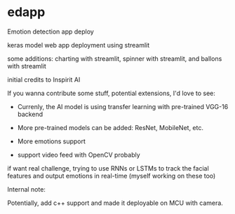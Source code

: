# edapp
Emotion detection app deploy


keras model web app deployment using streamlit

some additions: charting with streamlit, spinner with streamlit, and ballons with streamlit

initial credits to Inspirit AI

If you wanna contribute some stuff, potential extensions, I'd love to see:

  - Currenly, the AI model is using transfer learning with pre-trained VGG-16 backend
  
  - More pre-trained models can be added: ResNet, MobileNet, etc.
  
  - More emotions support
  
  - support video feed with OpenCV probably
  
  if want real challenge, trying to use RNNs or LSTMs to track the facial features and output emotions in real-time (myself working on these too)
  
Internal note:

Potentially, add c++ support and made it deployable on MCU with camera.


